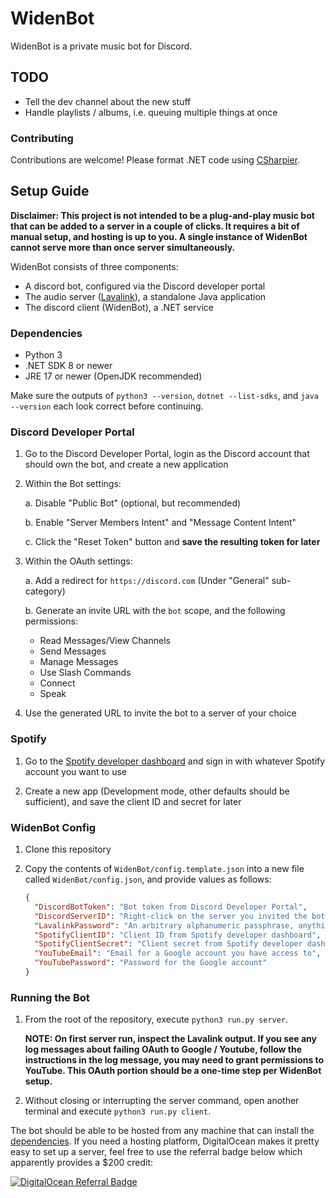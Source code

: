 # WidenBot

WidenBot is a private music bot for Discord.

## TODO

- Tell the dev channel about the new stuff
- Handle playlists / albums, i.e. queuing multiple things at once

### Contributing

Contributions are welcome! Please format .NET code using [CSharpier](https://csharpier.com/).

## Setup Guide

**Disclaimer: This project is not intended to be a plug-and-play music bot that can be added to a server in a couple of clicks. It requires a bit of manual setup, and hosting is up to you. A single instance of WidenBot cannot serve more than once server simultaneously.**

WidenBot consists of three components:

- A discord bot, configured via the Discord developer portal
- The audio server ([Lavalink](https://github.com/lavalink-devs/Lavalink)), a standalone Java application
- The discord client (WidenBot), a .NET service

### Dependencies

- Python 3
- .NET SDK 8 or newer
- JRE 17 or newer (OpenJDK recommended)

Make sure the outputs of `python3 --version`, `dotnet --list-sdks`, and `java --version` each look correct before continuing.

### Discord Developer Portal

1. Go to the Discord Developer Portal, login as the Discord account that should own the bot, and create a new application
2. Within the Bot settings:

   a. Disable "Public Bot" (optional, but recommended)

   b. Enable "Server Members Intent" and "Message Content Intent"

   c. Click the "Reset Token" button and **save the resulting token for later**

3. Within the OAuth settings:

   a. Add a redirect for `https://discord.com` (Under "General" sub-category)

   b. Generate an invite URL with the `bot` scope, and the following permissions:

   - Read Messages/View Channels
   - Send Messages
   - Manage Messages
   - Use Slash Commands
   - Connect
   - Speak

4. Use the generated URL to invite the bot to a server of your choice

### Spotify

1. Go to the [Spotify developer dashboard](https://developer.spotify.com/dashboard) and sign in with whatever Spotify account you want to use

2. Create a new app (Development mode, other defaults should be sufficient), and save the client ID and secret for later

### WidenBot Config

1. Clone this repository
2. Copy the contents of `WidenBot/config.template.json` into a new file called `WidenBot/config.json`, and provide values as follows:

   ```json
   {
     "DiscordBotToken": "Bot token from Discord Developer Portal",
     "DiscordServerID": "Right-click on the server you invited the bot to, select 'Copy Server ID'",
     "LavalinkPassword": "An arbitrary alphanumeric passphrase, anything you want",
     "SpotifyClientID": "Client ID from Spotify developer dashboard",
     "SpotifyClientSecret": "Client secret from Spotify developer dashboard",
     "YouTubeEmail": "Email for a Google account you have access to",
     "YouTubePassword": "Password for the Google account"
   }
   ```

### Running the Bot

1. From the root of the repository, execute `python3 run.py server`.

   **NOTE: On first server run, inspect the Lavalink output. If you see any log messages about failing OAuth to Google / Youtube, follow the instructions in the log message, you may need to grant permissions to YouTube. This OAuth portion should be a one-time step per WidenBot setup.**

2. Without closing or interrupting the server command, open another terminal and execute `python3 run.py client`.

The bot should be able to be hosted from any machine that can install the [dependencies](#dependencies). If you need a hosting platform, DigitalOcean makes it pretty easy to set up a server, feel free to use the referral badge below which apparently provides a $200 credit:

[![DigitalOcean Referral Badge](https://web-platforms.sfo2.cdn.digitaloceanspaces.com/WWW/Badge%201.svg)](https://www.digitalocean.com/?refcode=eb2eb2fc76ce&utm_campaign=Referral_Invite&utm_medium=Referral_Program&utm_source=badge)
